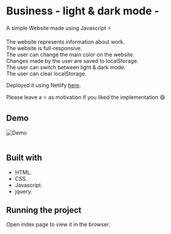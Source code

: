 # Business - light & dark mode -
A simple Website made using Javascript ⚡

The website represents information about work.<br/>
The website is full-responsive.<br/>
The user can change the main color on the website.<br/>
Changes made by the user are saved to localStorage.<br/>
The user can switch between light & dark mode.<br/>
The user can clear localStorage.

Deployed it using Netlify [here](https://business-97.netlify.app/).

Please leave a ⭐ as motivation if you liked the implementation 😄

## Demo
![Demo](/public/assets/demo.gif)
<br/>
<br/>


## Built with
* HTML.
* CSS.
* Javascript.
* jquery.

## Running the project
Open index page  to view it in the browser. 
